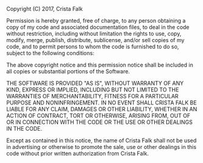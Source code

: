 Copyright (C) 2017, Crista Falk

Permission is hereby granted, free of charge, to any person obtaining
a copy of my code and associated documentation files, to deal in the code without restriction, including
without limitation the rights to use, copy, modify, merge, publish,
distribute, sublicense, and/or sell copies of my code, and to
permit persons to whom the code is furnished to do so, subject to
the following conditions:

The above copyright notice and this permission notice shall be
included in all copies or substantial portions of the Software.

THE SOFTWARE IS PROVIDED "AS IS", WITHOUT WARRANTY OF ANY KIND,
EXPRESS OR IMPLIED, INCLUDING BUT NOT LIMITED TO THE WARRANTIES OF
MERCHANTABILITY, FITNESS FOR A PARTICULAR PURPOSE AND
NONINFRINGEMENT. IN NO EVENT SHALL CRISTA FALK BE LIABLE FOR ANY
CLAIM, DAMAGES OR OTHER LIABILITY, WHETHER IN AN ACTION OF CONTRACT,
TORT OR OTHERWISE, ARISING FROM, OUT OF OR IN CONNECTION WITH THE
CODE OR THE USE OR OTHER DEALINGS IN THE CODE.

Except as contained in this notice, the name of Crista Falk shall
not be used in advertising or otherwise to promote the sale, use or
other dealings in this code without prior written authorization
from Crista Falk.
